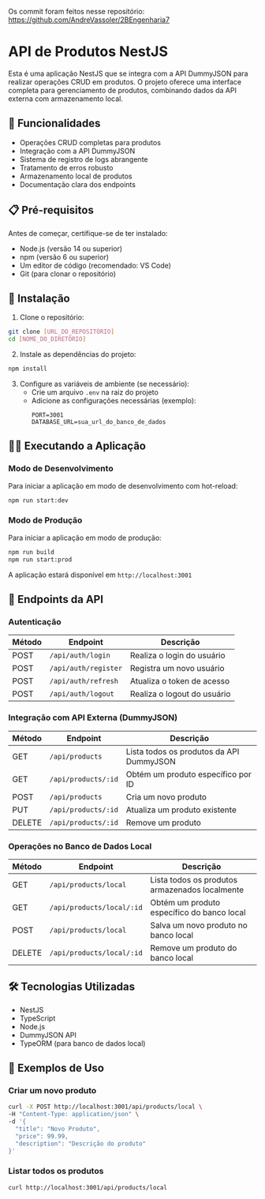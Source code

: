 Os commit foram feitos nesse repositório: https://github.com/AndreVassoler/2BEngenharia7


# API de Produtos NestJS

Esta é uma aplicação NestJS que se integra com a API DummyJSON para realizar operações CRUD em produtos. O projeto oferece uma interface completa para gerenciamento de produtos, combinando dados da API externa com armazenamento local.

## 🚀 Funcionalidades

- Operações CRUD completas para produtos
- Integração com a API DummyJSON
- Sistema de registro de logs abrangente
- Tratamento de erros robusto
- Armazenamento local de produtos
- Documentação clara dos endpoints

## 📋 Pré-requisitos

Antes de começar, certifique-se de ter instalado:

- Node.js (versão 14 ou superior)
- npm (versão 6 ou superior)
- Um editor de código (recomendado: VS Code)
- Git (para clonar o repositório)

## 🔧 Instalação

1. Clone o repositório:
```bash
git clone [URL_DO_REPOSITÓRIO]
cd [NOME_DO_DIRETÓRIO]
```

2. Instale as dependências do projeto:
```bash
npm install
```

3. Configure as variáveis de ambiente (se necessário):
   - Crie um arquivo `.env` na raiz do projeto
   - Adicione as configurações necessárias (exemplo):
     ```
     PORT=3001
     DATABASE_URL=sua_url_do_banco_de_dados
     ```

## 🏃‍♂️ Executando a Aplicação

### Modo de Desenvolvimento

Para iniciar a aplicação em modo de desenvolvimento com hot-reload:

```bash
npm run start:dev
```

### Modo de Produção

Para iniciar a aplicação em modo de produção:

```bash
npm run build
npm run start:prod
```

A aplicação estará disponível em `http://localhost:3001`

## 📡 Endpoints da API

### Autenticação

| Método | Endpoint | Descrição |
|--------|----------|-----------|
| POST | `/api/auth/login` | Realiza o login do usuário |
| POST | `/api/auth/register` | Registra um novo usuário |
| POST | `/api/auth/refresh` | Atualiza o token de acesso |
| POST | `/api/auth/logout` | Realiza o logout do usuário |

### Integração com API Externa (DummyJSON)

| Método | Endpoint | Descrição |
|--------|----------|-----------|
| GET | `/api/products` | Lista todos os produtos da API DummyJSON |
| GET | `/api/products/:id` | Obtém um produto específico por ID |
| POST | `/api/products` | Cria um novo produto |
| PUT | `/api/products/:id` | Atualiza um produto existente |
| DELETE | `/api/products/:id` | Remove um produto |

### Operações no Banco de Dados Local

| Método | Endpoint | Descrição |
|--------|----------|-----------|
| GET | `/api/products/local` | Lista todos os produtos armazenados localmente |
| GET | `/api/products/local/:id` | Obtém um produto específico do banco local |
| POST | `/api/products/local` | Salva um novo produto no banco local |
| DELETE | `/api/products/local/:id` | Remove um produto do banco local |

## 🛠️ Tecnologias Utilizadas

- NestJS
- TypeScript
- Node.js
- DummyJSON API
- TypeORM (para banco de dados local)

## 📝 Exemplos de Uso

### Criar um novo produto
```bash
curl -X POST http://localhost:3001/api/products/local \
-H "Content-Type: application/json" \
-d '{
  "title": "Novo Produto",
  "price": 99.99,
  "description": "Descrição do produto"
}'
```

### Listar todos os produtos
```bash
curl http://localhost:3001/api/products/local
```

